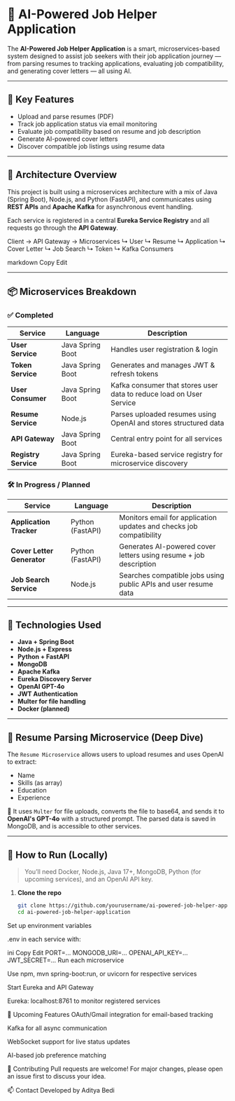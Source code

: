# 🤖 AI-Powered Job Helper Application

The **AI-Powered Job Helper Application** is a smart, microservices-based system designed to assist job seekers with their job application journey — from parsing resumes to tracking applications, evaluating job compatibility, and generating cover letters — all using AI.

---

## 📌 Key Features

- Upload and parse resumes (PDF)
- Track job application status via email monitoring
- Evaluate job compatibility based on resume and job description
- Generate AI-powered cover letters
- Discover compatible job listings using resume data

---

## 🧱 Architecture Overview

This project is built using a microservices architecture with a mix of Java (Spring Boot), Node.js, and Python (FastAPI), and communicates using **REST APIs** and **Apache Kafka** for asynchronous event handling.

Each service is registered in a central **Eureka Service Registry** and all requests go through the **API Gateway**.

Client → API Gateway → Microservices
↳ User
↳ Resume
↳ Application
↳ Cover Letter
↳ Job Search
↳ Token
↳ Kafka Consumers

markdown
Copy
Edit

---

## 📦 Microservices Breakdown

### ✅ Completed

| Service            | Language     | Description |
|--------------------|--------------|-------------|
| **User Service**        | Java Spring Boot | Handles user registration & login |
| **Token Service**       | Java Spring Boot | Generates and manages JWT & refresh tokens |
| **User Consumer**       | Java Spring Boot | Kafka consumer that stores user data to reduce load on User Service |
| **Resume Service**      | Node.js          | Parses uploaded resumes using OpenAI and stores structured data |
| **API Gateway**         | Java Spring Boot | Central entry point for all services |
| **Registry Service**    | Java Spring Boot | Eureka-based service registry for microservice discovery |

### 🛠️ In Progress / Planned

| Service            | Language     | Description |
|--------------------|--------------|-------------|
| **Application Tracker** | Python (FastAPI) | Monitors email for application updates and checks job compatibility |
| **Cover Letter Generator** | Python (FastAPI) | Generates AI-powered cover letters using resume + job description |
| **Job Search Service** | Node.js          | Searches compatible jobs using public APIs and user resume data |

---

## 🔧 Technologies Used

- **Java + Spring Boot**
- **Node.js + Express**
- **Python + FastAPI**
- **MongoDB**
- **Apache Kafka**
- **Eureka Discovery Server**
- **OpenAI GPT-4o**
- **JWT Authentication**
- **Multer for file handling**
- **Docker (planned)**

---

## 🧠 Resume Parsing Microservice (Deep Dive)

The `Resume Microservice` allows users to upload resumes and uses OpenAI to extract:

- Name
- Skills (as array)
- Education
- Experience

📁 It uses `Multer` for file uploads, converts the file to base64, and sends it to **OpenAI's GPT-4o** with a structured prompt. The parsed data is saved in MongoDB, and is accessible to other services.

---

## 🚀 How to Run (Locally)

> You’ll need Docker, Node.js, Java 17+, MongoDB, Python (for upcoming services), and an OpenAI API key.

1. **Clone the repo**
   ```bash
   git clone https://github.com/yourusername/ai-powered-job-helper-application.git
   cd ai-powered-job-helper-application
Set up environment variables

.env in each service with:

ini
Copy
Edit
PORT=...
MONGODB_URI=...
OPENAI_API_KEY=...
JWT_SECRET=...
Run each microservice

Use npm, mvn spring-boot:run, or uvicorn for respective services

Start Eureka and API Gateway

Eureka: localhost:8761 to monitor registered services

🌟 Upcoming Features
OAuth/Gmail integration for email-based tracking

Kafka for all async communication

WebSocket support for live status updates

AI-based job preference matching

🙌 Contributing
Pull requests are welcome! For major changes, please open an issue first to discuss your idea.

📫 Contact
Developed by Aditya Bedi
